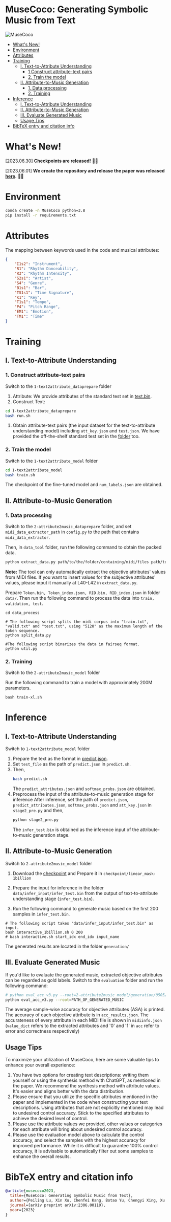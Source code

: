 # MuseCoco: Generating Symbolic Music from Text
![MuseCoco](https://ai-muzic.github.io/images/musecoco/framework.png)


- [What's New!](#whats-new)
- [Environment](#environment)
- [Attributes](#attributes)
- [Training](#training)
  - [I. Text-to-Attribute Understanding](#i-text-to-attribute-understanding)
    - [1 Construct attribute-text pairs](#1-construct-attribute-text-pairs)
    - [2. Train the model](#2-train-the-model)
  - [II. Attribute-to-Music Generation](#ii-attribute-to-music-generation)
    - [1. Data processing](#1-data-processing)
    - [2. Training](#2-training)
- [Inference](#inference)
  - [I. Text-to-Attribute Understanding](#i-text-to-attribute-understanding-1)
  - [II. Attribute-to-Music Generation](#ii-attribute-to-music-generation-1)
  - [III. Evaluate Generated Music](#iii-evaluate-generated-music)
  - [Usage Tips](#usage-tips)
- [BibTeX entry and citation info](#bibtex-entry-and-citation-info)

# What's New!
[2023.06.30] **Checkpoints are released!** 📣🎶

[2023.06.01] **We create the repository and release the paper was released [here](https://arxiv.org/abs/2306.00110).** 🎉🎵
# Environment
```bash
conda create -n MuseCoco python=3.8
pip install -r requirements.txt
```

# Attributes
The mapping between keywords used in the code and musical attributes:
```json
{
    "I1s2": "Instrument",
    "R1": "Rhythm Danceability",
    "R3": "Rhythm Intensity",
    "S2s1": "Artist",
    "S4": "Genre",
    "B1s1": "Bar",
    "TS1s1": "Time Signature",
    "K1": "Key",
    "T1s1": "Tempo",
    "P4": "Pitch Range",
    "EM1": "Emotion",
    "TM1": "Time"
}
```

# Training

## I. Text-to-Attribute Understanding

### 1. Construct attribute-text pairs
Switch to the `1-text2attribute_dataprepare` folder
1. Attribute: We provide attributes of the standard test set in [text.bin](https://github.com/microsoft/muzic/tree/main/musecoco/1-text2attribute_dataprepare/test).
2. Construct Text:
```bash
cd 1-text2attribute_dataprepare
bash run.sh
```
1. Obtain attribute-text pairs (the input dataset for the text-to-attribute understanding model) including `att_key.json` and `test.json`.
We have provided the off-the-shelf standard test set in the [folder](https://github.com/microsoft/muzic/tree/main/musecoco/1-text2attribute_model/data) too.
### 2. Train the model
Switch to the `1-text2attribute_model` folder
```bash
cd 1-text2attribute_model
bash train.sh
```
The checkpoint of the fine-tuned model and `num_labels.json` are obtained.

## II. Attribute-to-Music Generation

### 1. Data processing
Switch to the `2-attribute2music_dataprepare` folder, and set `midi_data_extractor_path` in `config.py` to the path that contains `midi_data_extractor`.

Then, in `data_tool` folder, run the following command to obtain the packed data.

```bash
python extract_data.py path/to/the/folder/containing/midi/files path/to/save/the/dataset
```



**Note:** The tool can only automatically extract the objective attributes' values from MIDI files. If you want to insert values for the subjective attributes' values, please input it manually at L40-L42 in `extract_data.py`.






Prepare  `Token.bin, Token_index.json, RID.bin, RID_index.json` in folder `data/`. Then run the following command to process the data into `train, validation, test`.

```shell
cd data_process

# The following script splits the midi corpus into "train.txt", "valid.txt" and "test.txt", using "5120" as the maximum length of the token sequence.
python split_data.py

#The following script binarizes the data in fairseq format.
python util.py
```

### 2. Training

Switch to the `2-attribute2music_model` folder

Run the following command to train a model with approximately 200M parameters.

```shell
bash train-xl.sh
```



# Inference
## I. Text-to-Attribute Understanding
Switch to `1-text2attribute_model` folder
1. Prepare the text as the format in [predict.json](https://github.com/microsoft/muzic/blob/main/musecoco/1-text2attribute_model/data/predict.json).
2. Set `test_file` as the path of `predict.json` in `predict.sh`.
3. Then,
    ```bash
    bash predict.sh
    ```
    The `predict_attributes.json` and `softmax_probs.json` are obtained.
4. Preprocess the input of the attribute-to-music generation stage for inference
    After inference, set the path of `predict.json`, `predict_attributes.json`, `softmax_probs.json` and `att_key.json` in `stage2_pre.py` and then,
    ```bash
    python stage2_pre.py
    ```
    The `infer_test.bin` is obtained as the inference input of the attribute-to-music generation stage.
## II. Attribute-to-Music Generation
Switch to `2-attribute2music_model` folder
1. Download the [checkpoint](https://drive.google.com/file/d/13yLoe4TqapbdMweo-DMjxZWgSI7QpUjV/view?usp=sharing) and Prepare it in `checkpoint/linear_mask-1billion`

2. Prepare the input for inference in the folder `data/infer_input/infer_test.bin` from the output of text-to-attribute understanding stage (`infer_test.bin`). 

3. Run the following command to generate music based on the first 200 samples in `infer_test.bin`.

```shell
# The following script takes "data/infer_input/infer_test.bin" as input.
bash interactive_1billion.sh 0 200
# bash interactive.sh start_idx end_idx input_name
```

The generated results are located in the folder `generation/`

## III. Evaluate Generated Music
If you'd like to evaluate the generated music, extracted objective attributes can be regarded as gold labels.
Switch to the `evaluation` folder and run the following command:
```bash
# python eval_acc_v3.py --root=2-attribute2music_model/generation/0505/linear_mask-1billion-checkpoint_2_280000/infer_test/topk15-t1.0-ngram0
python eval_acc_v3.py --root=PATH_OF_GENERATED_MUSIC
```
The average sample-wise accuracy for objective attributes (ASA) is printed. The accuracy of each objective attribute is in `acc_results.json`. The accurateness of every attribute in each MIDI file is shown in `midiinfo.json` (`value_dict` refers to the extracted attributes and '0' and '1' in `acc` refer to error and correctness respectively)

## Usage Tips
To maximize your utilization of MuseCoco, here are some valuable tips to enhance your overall experience:
1. You have two options for creating text descriptions: writing them yourself or using the synthesis method with ChatGPT, as mentioned in the paper. We recommend the synthesis method with attribute values. It's easier and aligns better with the data distribution.
2. Please ensure that you utilize the specific attributes mentioned in the paper and implemented in the code when constructing your text descriptions. Using attributes that are not explicitly mentioned may lead to undesired control accuracy. Stick to the specified attributes to achieve the desired level of control.
3. Please use the attribute values we provided, other values or categories for each attribute will bring about undesired control accuracy.
4. Please use the evaluation model above to calculate the control accuracy, and select the samples with the highest accuracy for improved performance. While it is difficult to guarantee 100% control accuracy, it is advisable to automatically filter out some samples to enhance the overall results.

# BibTeX entry and citation info
```bibtex
@article{musecoco2023,
  title={MuseCoco: Generating Symbolic Music from Text},
  author={Peiling Lu, Xin Xu, Chenfei Kang, Botao Yu, Chengyi Xing, Xu Tan, Jiang Bian},
  journal={arXiv preprint arXiv:2306.00110},
  year={2023}
}
```
